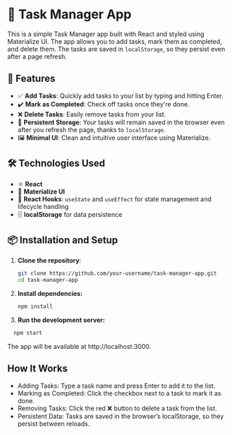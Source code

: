 # 📝 Task Manager App

This is a simple Task Manager app built with React and styled using Materialize UI. The app allows you to add tasks, mark them as completed, and delete them. The tasks are saved in `localStorage`, so they persist even after a page refresh.

## 🚀 Features

- ✅ **Add Tasks**: Quickly add tasks to your list by typing and hitting Enter.
- ✔️ **Mark as Completed**: Check off tasks once they're done.
- ❌ **Delete Tasks**: Easily remove tasks from your list.
- 💾 **Persistent Storage**: Your tasks will remain saved in the browser even after you refresh the page, thanks to `localStorage`.
- 🖼️ **Minimal UI**: Clean and intuitive user interface using Materialize.

## 🛠️ Technologies Used

- ⚛️ **React**
- 🎨 **Materialize UI**
- 🔄 **React Hooks**: `useState` and `useEffect` for state management and lifecycle handling
- 🗄️ **localStorage** for data persistence

## 📦 Installation and Setup

1. **Clone the repository**:

   ```bash
   git clone https://github.com/your-username/task-manager-app.git
   cd task-manager-app
   ```

2. **Install dependencies:**

   ```bash
   npm install
   ```

3. **Run the development server:**

 ```bash
   npm start
```

The app will be available at http://localhost:3000.

## How It Works

- Adding Tasks: Type a task name and press Enter to add it to the list.
- Marking as Completed: Click the checkbox next to a task to mark it as done.
- Removing Tasks: Click the red ❌ button to delete a task from the list.
- Persistent Data: Tasks are saved in the browser’s localStorage, so they persist between reloads.